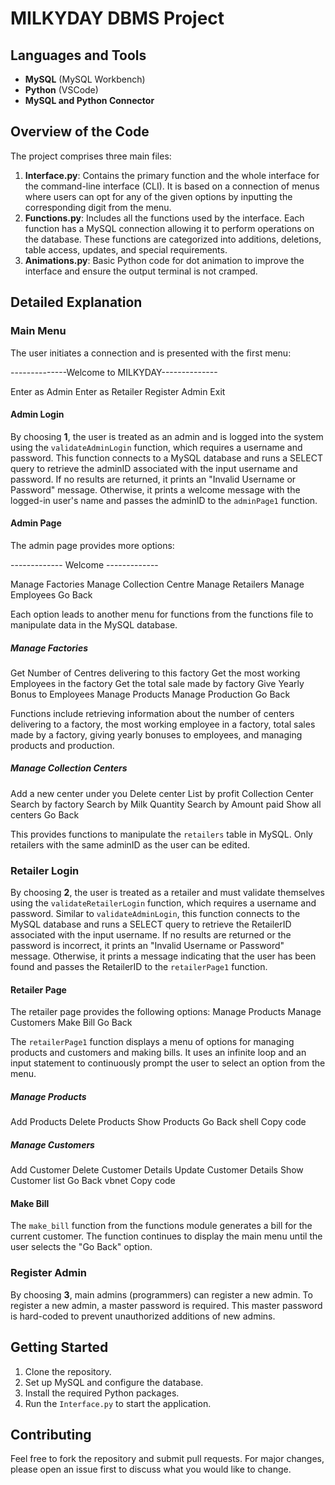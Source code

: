 # MILKYDAY DBMS Project

## Languages and Tools
- **MySQL** (MySQL Workbench)
- **Python** (VSCode)
- **MySQL and Python Connector**

## Overview of the Code
The project comprises three main files:
1. **Interface.py**: Contains the primary function and the whole interface for the command-line interface (CLI). It is based on a connection of menus where users can opt for any of the given options by inputting the corresponding digit from the menu.
2. **Functions.py**: Includes all the functions used by the interface. Each function has a MySQL connection allowing it to perform operations on the database. These functions are categorized into additions, deletions, table access, updates, and special requirements.
3. **Animations.py**: Basic Python code for dot animation to improve the interface and ensure the output terminal is not cramped.

## Detailed Explanation

### Main Menu
The user initiates a connection and is presented with the first menu:

--------------Welcome to MILKYDAY--------------

Enter as Admin
Enter as Retailer
Register Admin
Exit


#### Admin Login
By choosing **1**, the user is treated as an admin and is logged into the system using the `validateAdminLogin` function, which requires a username and password. This function connects to a MySQL database and runs a SELECT query to retrieve the adminID associated with the input username and password. If no results are returned, it prints an "Invalid Username or Password" message. Otherwise, it prints a welcome message with the logged-in user's name and passes the adminID to the `adminPage1` function.

#### Admin Page
The admin page provides more options:

------------- Welcome <Admin name> -------------

Manage Factories
Manage Collection Centre
Manage Retailers
Manage Employees
Go Back


Each option leads to another menu for functions from the functions file to manipulate data in the MySQL database.

##### Manage Factories

Get Number of Centres delivering to this factory
Get the most working Employees in the factory
Get the total sale made by factory
Give Yearly Bonus to Employees
Manage Products
Manage Production
Go Back


Functions include retrieving information about the number of centers delivering to a factory, the most working employee in a factory, total sales made by a factory, giving yearly bonuses to employees, and managing products and production.

##### Manage Collection Centers
Add a new center under you
Delete center
List by profit Collection Center
Search by factory
Search by Milk Quantity
Search by Amount paid
Show all centers
Go Back


This provides functions to manipulate the `retailers` table in MySQL. Only retailers with the same adminID as the user can be edited.

### Retailer Login
By choosing **2**, the user is treated as a retailer and must validate themselves using the `validateRetailerLogin` function, which requires a username and password. Similar to `validateAdminLogin`, this function connects to the MySQL database and runs a SELECT query to retrieve the RetailerID associated with the input username. If no results are returned or the password is incorrect, it prints an "Invalid Username or Password" message. Otherwise, it prints a message indicating that the user has been found and passes the RetailerID to the `retailerPage1` function.

#### Retailer Page
The retailer page provides the following options:
Manage Products
Manage Customers
Make Bill
Go Back

The `retailerPage1` function displays a menu of options for managing products and customers and making bills. It uses an infinite loop and an input statement to continuously prompt the user to select an option from the menu.

##### Manage Products
Add Products
Delete Products
Show Products
Go Back
shell
Copy code

##### Manage Customers
Add Customer
Delete Customer Details
Update Customer Details
Show Customer list
Go Back
vbnet
Copy code

#### Make Bill
The `make_bill` function from the functions module generates a bill for the current customer. The function continues to display the main menu until the user selects the "Go Back" option.

### Register Admin
By choosing **3**, main admins (programmers) can register a new admin. To register a new admin, a master password is required. This master password is hard-coded to prevent unauthorized additions of new admins.

## Getting Started
1. Clone the repository.
2. Set up MySQL and configure the database.
3. Install the required Python packages.
4. Run the `Interface.py` to start the application.

## Contributing
Feel free to fork the repository and submit pull requests. For major changes, please open an issue first to discuss what you would like to change.
